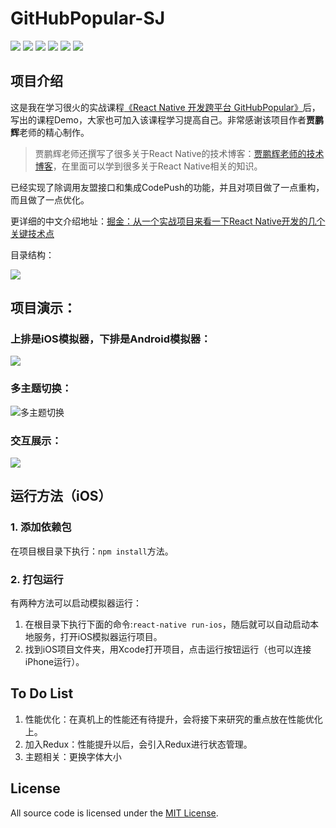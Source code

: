 # GitHubPopular-SJ

![](https://img.shields.io/badge/build-success-brightgreen.svg)
![](https://img.shields.io/badge/platform-iOS-30A3FC.svg)
![](https://img.shields.io/badge/platform-Android-8FC550.svg)
[![](https://img.shields.io/badge/blog-JianShu-EA6F5A.svg)](http://www.jianshu.com/p/241241aae095)
[![](https://img.shields.io/badge/blog-JueJin-007FFF.svg)](https://juejin.im/post/59a65113f265da247b4e98c1)
[![](https://img.shields.io/badge/License-MIT-ff69b4.svg)](https://github.com/knightsj/GitHubPopular-SJ/blob/master/LICENSE)

## 项目介绍

这是我在学习很火的实战课程[《React Native 开发跨平台 GitHubPopular》](http://coding.imooc.com/class/89.html)后，写出的课程Demo，大家也可加入该课程学习提高自己。非常感谢该项目作者**贾鹏辉**老师的精心制作。

>贾鹏辉老师还撰写了很多关于React Native的技术博客：[贾鹏辉老师的技术博客](http://www.devio.org/)，在里面可以学到很多关于React Native相关的知识。

已经实现了除调用友盟接口和集成CodePush的功能，并且对项目做了一点重构，而且做了一点优化。

更详细的中文介绍地址：[掘金：从一个实战项目来看一下React Native开发的几个关键技术点](https://juejin.im/post/59a65113f265da247b4e98c1)

目录结构：

![](http://oih3a9o4n.bkt.clouddn.com/rn_12.png)



## 项目演示：

### 上排是iOS模拟器，下排是Android模拟器：

![](http://oih3a9o4n.bkt.clouddn.com/rn_13_1.png)

### 多主题切换：
![多主题切换](http://oih3a9o4n.bkt.clouddn.com/rn_15_1.png)

### 交互展示：
![](http://oih3a9o4n.bkt.clouddn.com/github%E5%AE%A2%E6%88%B7%E7%AB%AF_4.gif)



## 运行方法（iOS）

### 1. 添加依赖包
在项目根目录下执行：``npm install``方法。



### 2. 打包运行

有两种方法可以启动模拟器运行：
1. 在根目录下执行下面的命令:``react-native run-ios``，随后就可以自动启动本地服务，打开iOS模拟器运行项目。
2. 找到iOS项目文件夹，用Xcode打开项目，点击运行按钮运行（也可以连接iPhone运行）。




## To Do List

1. 性能优化：在真机上的性能还有待提升，会将接下来研究的重点放在性能优化上。
2. 加入Redux：性能提升以后，会引入Redux进行状态管理。
3. 主题相关：更换字体大小




## License

All source code is licensed under the [MIT License](https://github.com/knightsj/GitHubPopular-SJ/blob/master/LICENSE).






